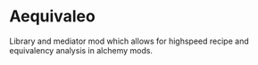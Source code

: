 # Aequivaleo

Library and mediator mod which allows for highspeed recipe and equivalency analysis in alchemy mods. 